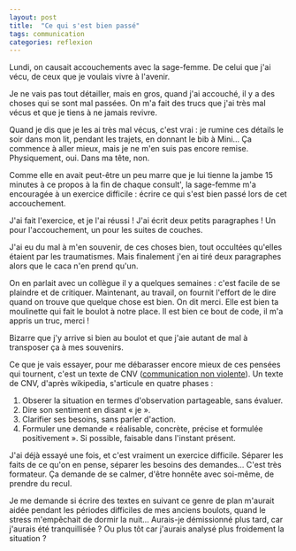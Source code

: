 ```yaml
---
layout: post
title:  "Ce qui s'est bien passé"
tags: communication
categories: reflexion
---
```


Lundi, on causait accouchements avec la sage-femme. De celui que j'ai vécu, de ceux que je voulais vivre à l'avenir.<!-- more -->

Je ne vais pas tout détailler, mais en gros, quand j'ai accouché, il y a des choses qui se sont mal passées. On m'a fait des trucs que j'ai très mal vécus et que je tiens à ne jamais revivre.

Quand je dis que je les ai très mal vécus, c'est vrai : je rumine ces détails le soir dans mon lit, pendant les trajets, en donnant le bib à Mini… Ça commence à aller mieux, mais je ne m'en suis pas encore remise. Physiquement, oui. Dans ma tête, non.

Comme elle en avait peut-être un peu marre que je lui tienne la jambe 15 minutes à ce propos à la fin de chaque consult', la sage-femme m'a encouragée à un exercice difficile : écrire ce qui s'est bien passé lors de cet accouchement.

J'ai fait l'exercice, et je l'ai réussi ! J'ai écrit deux petits paragraphes ! Un pour l'accouchement, un pour les suites de couches.

J'ai eu du mal à m'en souvenir, de ces choses bien, tout occultées qu'elles étaient par les traumatismes. Mais finalement j'en ai tiré deux paragraphes alors que le caca n'en prend qu'un.

On en parlait avec un collègue il y a quelques semaines : c'est facile de se plaindre et de critiquer. Maintenant, au travail, on fournit l'effort de le dire quand on trouve que quelque chose est bien. On dit merci. Elle est bien ta moulinette qui fait le boulot à notre place. Il est bien ce bout de code, il m'a appris un truc, merci !

Bizarre que j'y arrive si bien au boulot et que j'aie autant de mal à transposer ça à mes souvenirs.

Ce que je vais essayer, pour me débarasser encore mieux de ces pensées qui tournent, c'est un texte de CNV ([communication non violente][cnvwiki]). Un texte de CNV, d'après wikipedia, s'articule en quatre phases :

1. Obserer la situation en termes d'observation partageable, sans évaluer.
2. Dire son sentiment en disant « je ».
3. Clarifier ses besoins, sans parler d'action.
4. Formuler une demande « réalisable, concrète, précise et formulée positivement ». Si possible, faisable dans l'instant présent.

J'ai déjà essayé une fois, et c'est vraiment un exercice difficile. Séparer les faits de ce qu'on en pense, séparer les besoins des demandes… C'est très formateur. Ça demande de se calmer, d'être honnête avec soi-même, de prendre du recul.

Je me demande si écrire des textes en suivant ce genre de plan m'aurait aidée pendant les périodes difficiles de mes anciens boulots, quand le stress m'empêchait de dormir la nuit… Aurais-je démissionné plus tard, car j'aurais été tranquillisée ? Ou plus tôt car j'aurais analysé plus froidement la situation ?

[cnvwiki]: http://fr.wikipedia.org/wiki/Communication_non-violente_%28Rosenberg%29#Les_quatre_.C3.A9tapes_de_la_CNV
